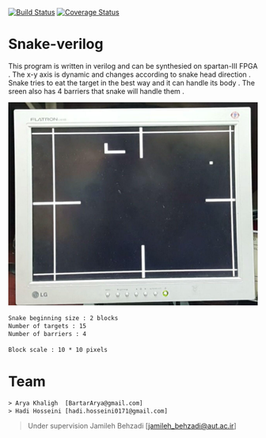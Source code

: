 [![Build Status](http://img.shields.io/travis/badges/badgerbadgerbadger.svg?style=flat-square)](https://travis-ci.org/badges/badgerbadgerbadger)  [![Coverage Status](http://img.shields.io/coveralls/badges/badgerbadgerbadger.svg?style=flat-square)](https://coveralls.io/r/badges/badgerbadgerbadger) 

# Snake-verilog
This program is written in verilog and can be synthesied on spartan-III FPGA . 
The x-y axis is dynamic and changes according to snake head direction . 
Snake tries to eat the target in the best way and it can handle its body . 
The sreen also has 4 barriers that snake will handle them . 

[![Screen Capture](https://github.com/aryabartar/Snake-verilog/blob/master/photo_2018-06-14_19-28-55.jpg)]()

```
Snake beginning size : 2 blocks 
Number of targets : 15 
Number of barriers : 4 

Block scale : 10 * 10 pixels 
```

# Team 
```
> Arya Khaligh  [BartarArya@gmail.com] 
> Hadi Hosseini [hadi.hosseini0171@gmail.com]
```
> Under supervision Jamileh Behzadi [jamileh_behzadi@aut.ac.ir]
